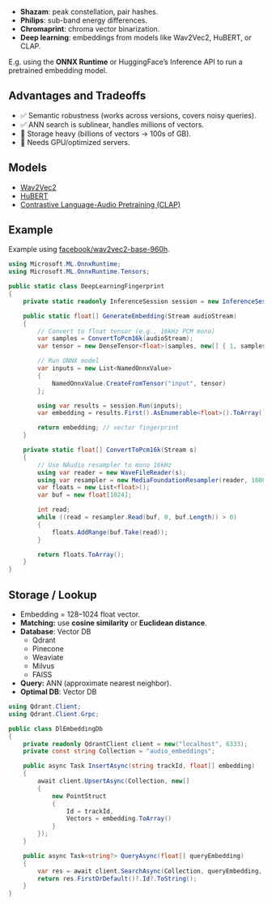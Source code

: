 - **Shazam**: peak constellation, pair hashes.
- **Philips**: sub-band energy differences.
- **Chromaprint**: chroma vector binarization.
- **Deep learning**: embeddings from models like Wav2Vec2, HuBERT, or CLAP.

E.g. using the **ONNX Runtime** or HuggingFace’s Inference API to run a pretrained embedding model.  

## Advantages and Tradeoffs

- ✅ Semantic robustness (works across versions, covers noisy queries).
- ✅ ANN search is sublinear, handles millions of vectors.
- 🛑 Storage heavy (billions of vectors → 100s of GB).
- 🛑 Needs GPU/optimized servers.

## Models

- [Wav2Vec2](https://huggingface.co/docs/transformers/en/model_doc/wav2vec2)
- [HuBERT](https://huggingface.co/docs/transformers/model_doc/hubert)
- [Contrastive Language-Audio Pretraining (CLAP)](https://huggingface.co/docs/transformers/en/model_doc/clap)

## Example

Example using [facebook/wav2vec2-base-960h](https://huggingface.co/facebook/wav2vec2-base-960h).

```csharp
using Microsoft.ML.OnnxRuntime;
using Microsoft.ML.OnnxRuntime.Tensors;

public static class DeepLearningFingerprint
{
    private static readonly InferenceSession session = new InferenceSession("wav2vec2.onnx");

    public static float[] GenerateEmbedding(Stream audioStream)
    {
        // Convert to float tensor (e.g., 16kHz PCM mono)
        var samples = ConvertToPcm16k(audioStream);
        var tensor = new DenseTensor<float>(samples, new[] { 1, samples.Length });

        // Run ONNX model
        var inputs = new List<NamedOnnxValue>
        {
            NamedOnnxValue.CreateFromTensor("input", tensor)
        };

        using var results = session.Run(inputs);
        var embedding = results.First().AsEnumerable<float>().ToArray();

        return embedding; // vector fingerprint
    }

    private static float[] ConvertToPcm16k(Stream s)
    {
        // Use NAudio resampler to mono 16kHz
        using var reader = new WaveFileReader(s);
        using var resampler = new MediaFoundationResampler(reader, 16000);
        var floats = new List<float>();
        var buf = new float[1024];

        int read;
        while ((read = resampler.Read(buf, 0, buf.Length)) > 0)
        {
            floats.AddRange(buf.Take(read));
        }

        return floats.ToArray();
    }
}
```

## Storage / Lookup

- Embedding = 128–1024 float vector.
- **Matching:** use **cosine similarity** or **Euclidean distance**.
- **Database**: Vector DB
	- Qdrant
	- Pinecone
	- Weaviate
	- Milvus
	- FAISS
- **Query:** ANN (approximate nearest neighbor).
- **Optimal DB**: Vector DB

```csharp
using Qdrant.Client;
using Qdrant.Client.Grpc;

public class DlEmbeddingDb
{
    private readonly QdrantClient client = new("localhost", 6333);
    private const string Collection = "audio_embeddings";

    public async Task InsertAsync(string trackId, float[] embedding)
    {
        await client.UpsertAsync(Collection, new[]
        {
            new PointStruct
            {
                Id = trackId,
                Vectors = embedding.ToArray()
            }
        });
    }

    public async Task<string?> QueryAsync(float[] queryEmbedding)
    {
        var res = await client.SearchAsync(Collection, queryEmbedding, limit: 1);
        return res.FirstOrDefault()?.Id?.ToString();
    }
}
```
